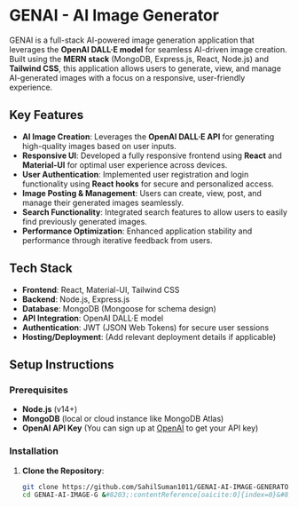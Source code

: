 # **GENAI - AI Image Generator**

GENAI is a full-stack AI-powered image generation application that leverages the **OpenAI DALL·E model** for seamless AI-driven image creation. Built using the **MERN stack** (MongoDB, Express.js, React, Node.js) and **Tailwind CSS**, this application allows users to generate, view, and manage AI-generated images with a focus on a responsive, user-friendly experience.

## **Key Features**

- **AI Image Creation**: Leverages the **OpenAI DALL·E API** for generating high-quality images based on user inputs.
- **Responsive UI**: Developed a fully responsive frontend using **React** and **Material-UI** for optimal user experience across devices.
- **User Authentication**: Implemented user registration and login functionality using **React hooks** for secure and personalized access.
- **Image Posting & Management**: Users can create, view, post, and manage their generated images seamlessly.
- **Search Functionality**: Integrated search features to allow users to easily find previously generated images.
- **Performance Optimization**: Enhanced application stability and performance through iterative feedback from users.

## **Tech Stack**

- **Frontend**: React, Material-UI, Tailwind CSS
- **Backend**: Node.js, Express.js
- **Database**: MongoDB (Mongoose for schema design)
- **API Integration**: OpenAI DALL·E model
- **Authentication**: JWT (JSON Web Tokens) for secure user sessions
- **Hosting/Deployment**: (Add relevant deployment details if applicable)

## **Setup Instructions**

### **Prerequisites**

- **Node.js** (v14+)
- **MongoDB** (local or cloud instance like MongoDB Atlas)
- **OpenAI API Key** (You can sign up at [OpenAI](https://openai.com/) to get your API key)

### **Installation**

1. **Clone the Repository**:
   ```bash
   git clone https://github.com/SahilSuman1011/GENAI-AI-IMAGE-GENERATOR.git
   cd GENAI-AI-IMAGE-G &#8203;:contentReference[oaicite:0]{index=0}&#8203;
